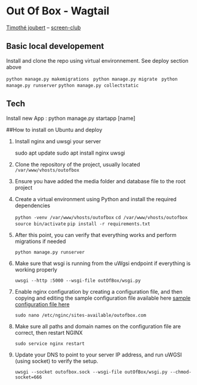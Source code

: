 # Out Of Box - Wagtail

[Timothé joubert](https://timothejoubert.com) – [screen-club](https://screen-club.com)

## Basic local developement

Install and clone the repo using virtual environnement. See deploy section above

`python manage.py makemigrations `
`python manage.py migrate `
`python manage.py runserver`
`python manage.py collectstatic`

## Tech

Install new App :
python manage.py startapp [name]

##How to install on Ubuntu and deploy

1.  Install nginx and uwsgi your server

    sudo apt update
    sudo apt install nginx uwsgi

2.  Clone the repository of the project, usually located `/var/www/vhosts/outofbox`
3.  Ensure you have added the media folder and database file to the root project
4.  Create a virtual environment using Python and install the required dependencies

    `python -venv /var/www/vhosts/outofbox`
    `cd /var/www/vhosts/outofbox`
    `source bin/activate`
    `pip install -r requirements.txt`

5.  After this point, you can verify that everything works and perform migrations if needed

    `python manage.py runserver`

6.  Make sure that wsgi is running from the uWgsi endpoint if everything is working properly

    `uwsgi --http :5000 --wsgi-file outOfBox/wsgi.py`

7.  Enable nginx configuration by creating a configuration file, and then copying and editing the sample configuration file available here [sample configuration file here](https://github.com/timothejoubert/out-of-box/blob/main/configs/nginx)

    `sudo nano /etc/nginc/sites-available/outofbox.com `

8.  Make sure all paths and domain names on the configuration file are correct, then restart NGINX

    `sudo service nginx restart `

9.  Update your DNS to point to your server IP address, and run uWGSI (using socket) to verify the setup.

    `uwsgi --socket outofbox.sock --wsgi-file outOfBox/wsgi.py --chmod-socket=666`
